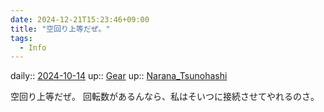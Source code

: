 ```yaml
---
date: 2024-12-21T15:23:46+09:00
title: "空回り上等だぜ。"
tags:
  - Info
---
```


daily:: [2024-10-14](/Daily_Note/2024-10-14.md)
up:: [Gear](../Bar/Novel/Topics/Gear.md)
up:: [Narana_Tsunohashi](../Bar/Novel/Nacaria/Narana_Tsunohashi.md)

空回り上等だぜ。
回転数があるんなら、私はそいつに接続させてやれるのさ。